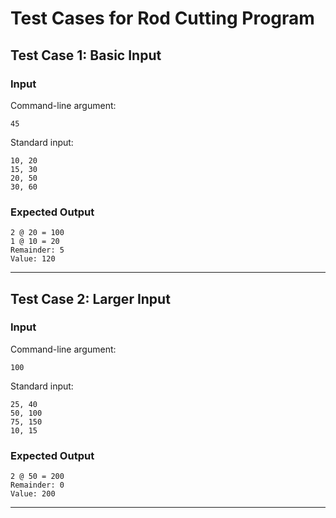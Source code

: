# Test Cases for Rod Cutting Program

## Test Case 1: Basic Input
### Input
Command-line argument:
```
45
```

Standard input:
```
10, 20
15, 30
20, 50
30, 60
```

### Expected Output
```
2 @ 20 = 100
1 @ 10 = 20
Remainder: 5
Value: 120
```

---

## Test Case 2: Larger Input
### Input
Command-line argument:
```
100
```

Standard input:
```
25, 40
50, 100
75, 150
10, 15
```

### Expected Output
```
2 @ 50 = 200
Remainder: 0
Value: 200
```

---



